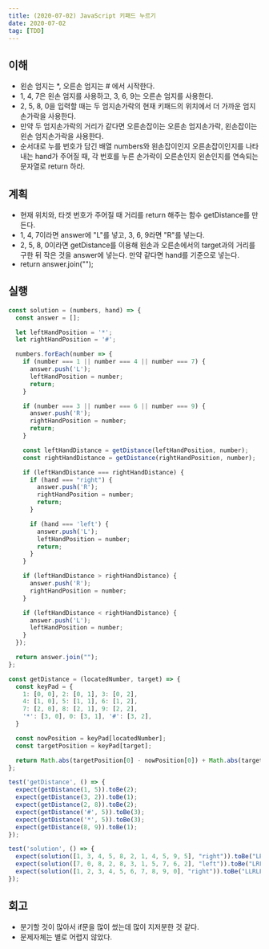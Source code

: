```yaml
---
title: (2020-07-02) JavaScript 키패드 누르기
date: 2020-07-02
tag: [TDD]
---
```


## 이해

- 왼손 엄지는 *, 오른손 엄지는 # 에서 시작한다.
- 1, 4, 7은 왼손 엄지를 사용하고, 3, 6, 9는 오른손 엄지를 사용한다.
- 2, 5, 8, 0을 입력할 때는 두 엄지손가락의 현재 키패드의 위치에서 더 가까운 엄지손가락을 사용한다.
- 만약 두 엄지손가락의 거리가 같다면 오른손잡이는 오른손 엄지손가락, 왼손잡이는 왼손 엄지손가락을 사용한다.
- 순서대로 누를 번호가 담긴 배열 numbers와 왼손잡이인지 오른손잡이인지를 나타내는 hand가 주어질 때, 각 번호를 누른 손가락이 오른손인지 왼손인지를 연속되는 문자열로 return 하라.

## 계획

- 현재 위치와, 타겟 번호가 주어질 때 거리를 return 해주는 함수 getDistance를 만든다.
- 1, 4, 7이라면 answer에 "L"를 넣고, 3, 6, 9라면 "R"를 넣는다.
- 2, 5, 8, 0이라면 getDistance를 이용해 왼손과 오른손에서의 target과의 거리를 구한 뒤 작은 것을 answer에 넣는다. 만약 같다면 hand를 기준으로 넣는다.
- return answer.join("");

## 실행

```javascript
const solution = (numbers, hand) => {
  const answer = [];

  let leftHandPosition = '*';
  let rightHandPosition = '#';

  numbers.forEach(number => {   
    if (number === 1 || number === 4 || number === 7) {
      answer.push('L');
      leftHandPosition = number;
      return;
    }

    if (number === 3 || number === 6 || number === 9) {
      answer.push('R');
      rightHandPosition = number;
      return;
    }

    const leftHandDistance = getDistance(leftHandPosition, number);
    const rightHandDistance = getDistance(rightHandPosition, number);

    if (leftHandDistance === rightHandDistance) {
      if (hand === "right") {
        answer.push('R');
        rightHandPosition = number;
        return;
      }

      if (hand === 'left') {
        answer.push('L');
        leftHandPosition = number;
        return;
      }
    }

    if (leftHandDistance > rightHandDistance) {
      answer.push('R');
      rightHandPosition = number;
    }

    if (leftHandDistance < rightHandDistance) {
      answer.push('L');
      leftHandPosition = number;
    }
  });

  return answer.join("");
};

const getDistance = (locatedNumber, target) => {
  const keyPad = {
    1: [0, 0], 2: [0, 1], 3: [0, 2],
    4: [1, 0], 5: [1, 1], 6: [1, 2],
    7: [2, 0], 8: [2, 1], 9: [2, 2],
    '*': [3, 0], 0: [3, 1], '#': [3, 2],
  }

  const nowPosition = keyPad[locatedNumber];
  const targetPosition = keyPad[target];

  return Math.abs(targetPosition[0] - nowPosition[0]) + Math.abs(targetPosition[1] - nowPosition[1]);
};

test('getDistance', () => {
  expect(getDistance(1, 5)).toBe(2);
  expect(getDistance(3, 2)).toBe(1);
  expect(getDistance(2, 8)).toBe(2);
  expect(getDistance('#', 5)).toBe(3);
  expect(getDistance('*', 5)).toBe(3);
  expect(getDistance(8, 9)).toBe(1);
});

test('solution', () => {
  expect(solution([1, 3, 4, 5, 8, 2, 1, 4, 5, 9, 5], "right")).toBe("LRLLLRLLRRL");
  expect(solution([7, 0, 8, 2, 8, 3, 1, 5, 7, 6, 2], "left")).toBe("LRLLRRLLLRR");
  expect(solution([1, 2, 3, 4, 5, 6, 7, 8, 9, 0], "right")).toBe("LLRLLRLLRL");
});
```

## 회고

- 분기할 것이 많아서 if문을 많이 썼는데 많이 지저분한 것 같다.
- 문제자체는 별로 어렵지 않았다.
